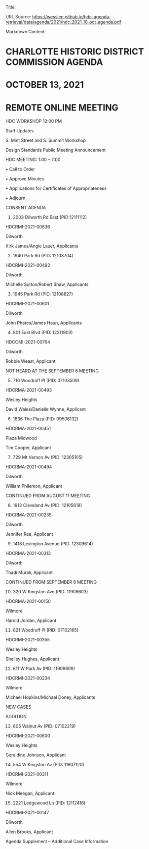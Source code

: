 Title: 

URL Source: https://wesslen.github.io/hdc-agenda-retrieval/data/agenda/2021/hdc_2021_10_oct_agenda.pdf

Markdown Content:
# CHARLOTTE HISTORIC DISTRICT COMMISSION AGENDA 

# OCTOBER 13, 2021 

# REMOTE ONLINE MEETING 

HDC WORKSHOP 12:00 PM 

Staff Updates 

S. Mint Street and S. Summit Workshop 

Design Standards Public Meeting Announcement 

HDC MEETING: 1:00 – 7:00 

• Call to Order 

• Approve Minutes 

• Applications for Certificates of Appropriateness 

• Adjourn 

CONSENT AGENDA 

1. 2003 Dilworth Rd East (PID:12111112) 

HDCRMI-2021-00836 

Dilworth 

Kirk James/Angie Lauer, Applicants 

2. 1940 Park Rd (PID: 12108704) 

HDCRMI-2021-00492 

Dilworth 

Michelle Sutton/Robert Shaw, Applicants 

3. 1945 Park Rd (PID: 12108827) 

HDCRMI-2021-00601 

Dilworth 

John Phares/James Haun, Applicants 

4. 801 East Blvd (PID: 12311903) 

HDCCMI-2021-00764 

Dilworth 

Robbie Weast, Applicant 

NOT HEARD AT THE SEPTEMBER 8 MEETING 

5. 716 Woodruff Pl (PID: 07103509) 

HDCRMA-2021-00493 

Wesley Heights 

David Wales/Danielle Wynne, Applicant 

6. 1836 The Plaza (PID: 09506132) 

HDCRMA-2021-00451 

Plaza Midwood 

Tim Cooper, Applicant 

7. 729 Mt Vernon Av (PID: 12305105) 

HDCRMA-2021-00494 

Dilworth 

William Philemon, Applicant 

CONTINUED FROM AUGUST 11 MEETING 

8. 1913 Cleveland Av (PID: 12105619) 

HDCRMA-2021-00235 

Dilworth 

Jennifer Rea, Applicant 

9. 1418 Lexington Avenue (PID: 12309614) 

HDCRMA-2021-00313 

Dilworth 

Thadi Murali, Applicant 

CONTINUED FROM SEPTEMBER 8 MEETING 

10. 320 W Kingston Ave (PID: 11908603) 

HDCRMA-2021-00150 

Wilmore 

Harold Jordan, Applicant 

11. 821 Woodruff Pl (PID: 07102165) 

HDCRMI-2021-00355 

Wesley Heights 

Shelley Hughes, Applicant 

12. 611 W Park Av (PID: 11909609) 

HDCRMI-2021-00234 

Wilmore 

Michael Hopkins/Michael Doney, Applicants 

NEW CASES 

ADDITION 

13. 805 Walnut Av (PID: 07102219) 

HDCRMI-2021-00600 

Wesley Heights 

Geraldine Johnson, Applicant 

14. 554 W Kingston Av (PID: 11907120) 

HDCRMI-2021-00311 

Wilmore 

Nick Meegan, Applicant 

15. 2221 Ledgewood Ln (PID: 12112416) 

HDCRMI-2021-00147 

Dilworth 

Allen Brooks, Applicant 

Agenda Supplement – Additional Case Information
